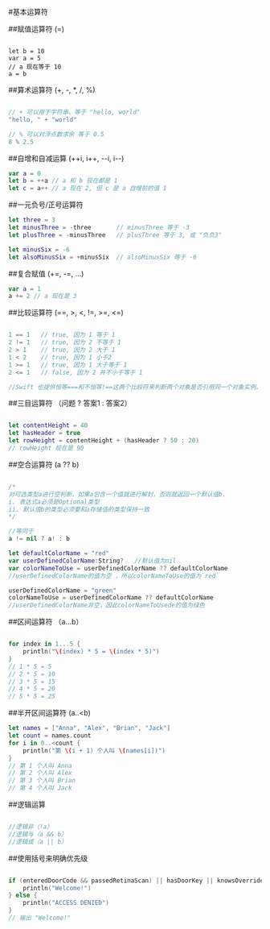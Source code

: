 #基本运算符

##赋值运算符 (=)
```swfit

let b = 10
var a = 5
// a 现在等于 10
a = b
```

##算术运算符 (+, -, *, /, %)
```swift

// + 可以用于字符串，等于 "hello, world"
"hello, " + "world"  

// % 可以对浮点数求余 等于 0.5
8 % 2.5 
```

##自增和自减运算 (++i, i++, --i, i--)
```swift
var a = 0
let b = ++a // a 和 b 现在都是 1
let c = a++ // a 现在 2, 但 c 是 a 自增前的值 1
```

##一元负号/正号运算符
```swift
let three = 3
let minusThree = -three       // minusThree 等于 -3
let plusThree = -minusThree   // plusThree 等于 3, 或 "负负3"

let minusSix = -6
let alsoMinusSix = +minusSix  // alsoMinusSix 等于 -6
```

##复合赋值 (+=, -=, ...)
```swift
var a = 1
a += 2 // a 现在是 3
```

##比较运算符 (==, >, <, !=, >=, <=)
```swift

1 == 1   // true, 因为 1 等于 1
2 != 1   // true, 因为 2 不等于 1
2 > 1    // true, 因为 2 大于 1
1 < 2    // true, 因为 1 小于2
1 >= 1   // true, 因为 1 大于等于 1
2 <= 1   // false, 因为 2 并不小于等于 1

//Swift 也提供恒等===和不恒等!==这两个比较符来判断两个对象是否引用同一个对象实例。

```
 
##三目运算符 （问题 ? 答案1 : 答案2）
```swift

let contentHeight = 40
let hasHeader = true
let rowHeight = contentHeight + (hasHeader ? 50 : 20)
// rowHeight 现在是 90

```

##空合运算符 (a ?? b)
```swift

/*
对可选类型a进行空判断，如果a包含一个值就进行解封，否则就返回一个默认值b.
i. 表达式a必须是Optional类型
ii. 默认值b的类型必须要和a存储值的类型保持一致
*/

//等同于
a != nil ? a! : b

let defaultColorName = "red"
var userDefinedColorName:String?   //默认值为nil
var colorNameToUse = userDefinedColorName ?? defaultColorName
//userDefinedColorName的值为空 ，所以colorNameToUse的值为`red`

userDefinedColorName = "green"
colorNameToUse = userDefinedColorName ?? defaultColorName
//userDefinedColorName非空，因此colorNameToUsede的值为绿色

```

##区间运算符 （a...b）
```swift

for index in 1...5 {
    println("\(index) * 5 = \(index * 5)")
}
// 1 * 5 = 5
// 2 * 5 = 10
// 3 * 5 = 15
// 4 * 5 = 20
// 5 * 5 = 25

```

##半开区间运算符 (a..<b)
```swift
let names = ["Anna", "Alex", "Brian", "Jack"]
let count = names.count
for i in 0..<count {
    println("第 \(i + 1) 个人叫 \(names[i])")
}
// 第 1 个人叫 Anna
// 第 2 个人叫 Alex
// 第 3 个人叫 Brian
// 第 4 个人叫 Jack
```

##逻辑运算
```swift

//逻辑非（!a）
//逻辑与（a && b）
//逻辑或（a || b）

```

##使用括号来明确优先级
```swift

if (enteredDoorCode && passedRetinaScan) || hasDoorKey || knowsOverridePassword {
    println("Welcome!")
} else {
    println("ACCESS DENIED")
}
// 输出 "Welcome!"

```





